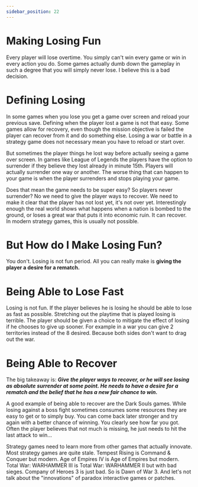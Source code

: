 ```yaml
---
sidebar_position: 22
---
```


# Making Losing Fun

Every player will lose overtime. You simply can't win every game or win in every action you do. Some games actually dumb down the gameplay in such a degree that you will simply never lose. I believe this is a bad decision.

# Defining Losing

In some games when you lose you get a game over screen and reload your previous save. Defining when the player lost a game is not that easy. Some games allow for recovery, even though the mission objective is failed the player can recover from it and do something else. Losing a war or battle in a strategy game does not necessary mean you have to reload or start over.

But sometimes the player things he lost way before actually seeing a game over screen. In games like League of Legends the players have the option to surrender if they believe they lost already in minute 15th. Players will actually surrender one way or another. The worse thing that can happen to your game is when the player surrenders and stops playing your game.

Does that mean the game needs to be super easy? So players never surrender? No we need to give the player ways to recover. We need to make it clear that the player has not lost yet, it's not over yet. Interestingly enough the real world shows what happens when a nation is bombed to the ground, or loses a great war that puts it into economic ruin. It can recover. In modern strategy games, this is usually not possible.

# But How do I Make Losing Fun?

You don't. Losing is not fun period. All you can really make is **giving the player a desire for a rematch.**

# Being Able to Lose Fast

Losing is not fun. If the player believes he is losing he should be able to lose as fast as possible. Stretching out the playtime that is played losing is terrible. The player should be given a choice to mitigate the effect of losing if he chooses to give up sooner. For example in a war you can give 2 territories instead of the 8 desired. Because both sides don't want to drag out the war.

# Being Able to Recover

The big takeaway is: **_Give the player ways to recover, or he will see losing as absolute surrender at some point. He needs to have a desire for a rematch and the belief that he has a new fair chance to win._**

A good example of being able to recover are the Dark Souls games. While losing against a boss fight sometimes consumes some resources they are easy to get or to simply buy. You can come back later stronger and try again with a better chance of winning. You clearly see how far you got. Often the player believes that not much is missing, he just needs to hit the last attack to win...

Strategy games need to learn more from other games that actually innovate. Most strategy games are quite stale. Tempest Rising
is Command & Conquer but modern. Age of Empires IV is Age of Empires but modern. Total War: WARHAMMER III is Total War: WARHAMMER II but with bad sieges. Company of Heroes 3 is just bad. So is Dawn of War 3. And let's not talk about the "innovations" of paradox interactive games or patches.
